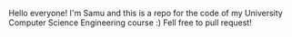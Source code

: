 Hello everyone! I'm Samu and this is a repo for the code of my University Computer Science Engineering course :)
Fell free to pull request!
